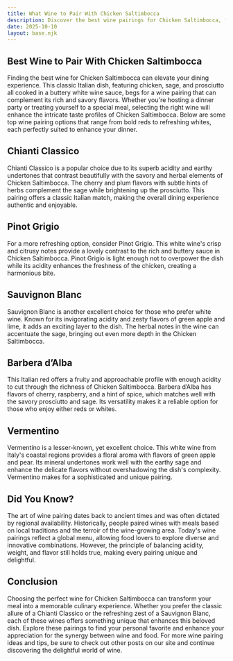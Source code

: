 ```yaml
---
title: What Wine to Pair With Chicken Saltimbocca
description: Discover the best wine pairings for Chicken Saltimbocca, from bold reds to crisp whites.
date: 2025-10-10
layout: base.njk
---
```


## Best Wine to Pair With Chicken Saltimbocca

Finding the best wine for Chicken Saltimbocca can elevate your dining experience. This classic Italian dish, featuring chicken, sage, and prosciutto all cooked in a buttery white wine sauce, begs for a wine pairing that can complement its rich and savory flavors. Whether you're hosting a dinner party or treating yourself to a special meal, selecting the right wine will enhance the intricate taste profiles of Chicken Saltimbocca. Below are some top wine pairing options that range from bold reds to refreshing whites, each perfectly suited to enhance your dinner.

## Chianti Classico

Chianti Classico is a popular choice due to its superb acidity and earthy undertones that contrast beautifully with the savory and herbal elements of Chicken Saltimbocca. The cherry and plum flavors with subtle hints of herbs complement the sage while brightening up the prosciutto. This pairing offers a classic Italian match, making the overall dining experience authentic and enjoyable.

## Pinot Grigio

For a more refreshing option, consider Pinot Grigio. This white wine's crisp and citrusy notes provide a lovely contrast to the rich and buttery sauce in Chicken Saltimbocca. Pinot Grigio is light enough not to overpower the dish while its acidity enhances the freshness of the chicken, creating a harmonious bite.

## Sauvignon Blanc

Sauvignon Blanc is another excellent choice for those who prefer white wine. Known for its invigorating acidity and zesty flavors of green apple and lime, it adds an exciting layer to the dish. The herbal notes in the wine can accentuate the sage, bringing out even more depth in the Chicken Saltimbocca.

## Barbera d’Alba

This Italian red offers a fruity and approachable profile with enough acidity to cut through the richness of Chicken Saltimbocca. Barbera d’Alba has flavors of cherry, raspberry, and a hint of spice, which matches well with the savory prosciutto and sage. Its versatility makes it a reliable option for those who enjoy either reds or whites.

## Vermentino

Vermentino is a lesser-known, yet excellent choice. This white wine from Italy's coastal regions provides a floral aroma with flavors of green apple and pear. Its mineral undertones work well with the earthy sage and enhance the delicate flavors without overshadowing the dish's complexity. Vermentino makes for a sophisticated and unique pairing.

## Did You Know?

The art of wine pairing dates back to ancient times and was often dictated by regional availability. Historically, people paired wines with meals based on local traditions and the terroir of the wine-growing area. Today's wine pairings reflect a global menu, allowing food lovers to explore diverse and innovative combinations. However, the principle of balancing acidity, weight, and flavor still holds true, making every pairing unique and delightful.

## Conclusion

Choosing the perfect wine for Chicken Saltimbocca can transform your meal into a memorable culinary experience. Whether you prefer the classic allure of a Chianti Classico or the refreshing zest of a Sauvignon Blanc, each of these wines offers something unique that enhances this beloved dish. Explore these pairings to find your personal favorite and enhance your appreciation for the synergy between wine and food. For more wine pairing ideas and tips, be sure to check out other posts on our site and continue discovering the delightful world of wine.